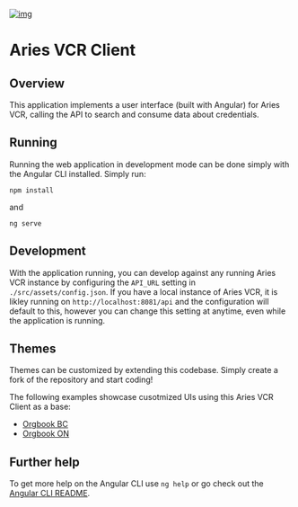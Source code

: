 [![img](https://img.shields.io/badge/Lifecycle-Experimental-339999)](https://github.com/bcgov/repomountie/blob/master/doc/lifecycle-badges.md)

# Aries VCR Client

## Overview

This application implements a user interface (built with Angular) for Aries VCR, calling the API to search and consume data about credentials.

## Running 

Running the web application in development mode can be done simply with the Angular CLI installed. Simply run:

``` 
npm install
``` 

and

``` 
ng serve
```

## Development

With the application running, you can develop against any running Aries VCR instance by configuring the `API_URL` setting in `./src/assets/config.json`. If you have a local instance of Aries VCR, it is likley running on `http://localhost:8081/api` and the configuration will default to this, however you can change this setting at anytime, even while the application is running.

## Themes

Themes can be customized by extending this codebase. Simply create a fork of the repository and start coding!

The following examples showcase cusotmized UIs using this Aries VCR Client as a base:

* [Orgbook BC](https://github.com/bcgov/orgbook-bc-client)
* [Orgbook ON](https://github.com/bcgov/orgbook-on-client)

## Further help

To get more help on the Angular CLI use `ng help` or go check out the [Angular CLI README](https://github.com/angular/angular-cli/blob/master/README.md).